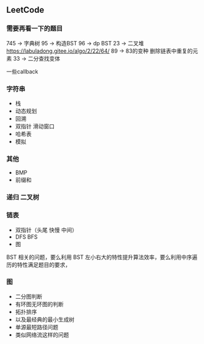 ## LeetCode

### 需要再看一下的题目
745 -> 字典树
95 -> 构造BST
96 -> dp BST
23 -> 二叉堆    https://labuladong.gitee.io/algo/2/22/64/
89 -> 83的变种 删除链表中重复的元素
33 -> 二分查找变体

一些callback

### 字符串
- 栈
- 动态规划
- 回溯
- 双指针 滑动窗口
- 哈希表
- 模拟

### 其他
- BMP
- 前缀和 


### 递归 二叉树

### 链表
- 双指针（头尾 快慢 中间）
- DFS BFS
- 图


BST 相关的问题，要么利用 BST 左小右大的特性提升算法效率，要么利用中序遍历的特性满足题目的要求，


### 图
- 二分图判断
- 有环图无环图的判断
- 拓扑排序
- 以及最经典的最小生成树
- 单源最短路径问题
- 类似网络流这样的问题